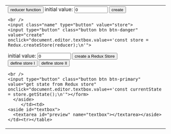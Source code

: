 
<link rel="stylesheet" href="https://maxcdn.bootstrapcdn.com/bootstrap/3.3.7/css/bootstrap.min.css" integrity="sha384-BVYiiSIFeK1dGmJRAkycuHAHRg32OmUcww7on3RYdg4Va+PmSTsz/K68vbdEjh4u" crossorigin="anonymous"/>
<link rel="stylesheet" href="styles.css" />

<style>
  h1 {
  font-family: Corbel;
  color: white;
}
</style>

<table><tr><td>
      <aside id="buttons">
  <form name="editor">
    <input class="name" type="button" value="reducer function">
initial value:
    <input value="0" name="reducer" size="10" type="textfield">
    <input type="button" class="button btn btn-primary" value="create" onclick="document.editor.textbox.value+='\nconst reducer = (state = ' + document.editor.reducer.value +') => {\n  return state;\n}\n\n'">

    <br />
    <input class="name" type="button" value="store">
    <input type="button" class="button btn btn-danger" value="create" onclick="document.editor.textbox.value+='const store = Redux.createStore(reducer);\n'">

initial value: <input value="0" name="reducer" size="10" type="textfield">
    <input type="button" class="button btn btn-primary" value="create a Redux Store" onclick="document.editor.textbox.value+='\nconst reducer = (state = ' + document.editor.reducer.value +') => {\n  return state;\n}\n\n'">
    <br />
    <input type="button" class="button btn btn-primary" value="define store I" onclick="document.editor.textbox.value+='const store = Redux.createStore(reducer);\n'">
    <input type="button" class="button btn btn-primary" value="define store II" onclick="document.editor.textbox.value+='const store = Redux.createStore(\n  (state = ' + document.editor.reducer.value +') => state\n);\n\nconst store = Redux.createStore(reducer);\n\n'">

    <br />
    <input type="button" class="button btn btn-primary" value="get state from Redux store" onclick="document.editor.textbox.value+='const currentState = store.getState();\n'"></form>
      </aside>
         </td><td>
    <aside id="textbox">
      <textarea id="preview" name="textbox"></textarea></aside></td><tr></table>
